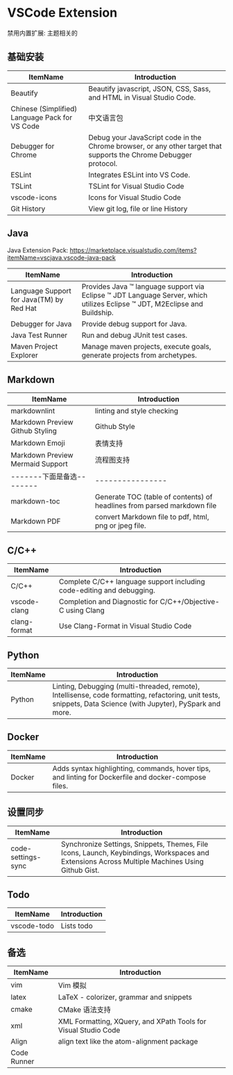 # VSCode Extension

禁用内置扩展: 主题相关的

## 基础安装

| ItemName | Introduction |
| -------- | ------------ |
| Beautify                                       | Beautify javascript, JSON, CSS, Sass, and HTML in Visual Studio Code. |
| Chinese (Simplified) Language Pack for VS Code | 中文语言包 |
| Debugger for Chrome                            | Debug your JavaScript code in the Chrome browser, or any other target that supports the Chrome Debugger protocol. |
| ESLint                                         | Integrates ESLint into VS Code. |
| TSLint                                         | TSLint for Visual Studio Code |
| vscode-icons                                   | Icons for Visual Studio Code |
| Git History         | View git log, file or line History |

## Java

Java Extension Pack: https://marketplace.visualstudio.com/items?itemName=vscjava.vscode-java-pack

| ItemName | Introduction |
| -------- | ------------ |
| Language Support for Java(TM) by Red Hat  | Provides Java ™ language support via Eclipse ™ JDT Language Server, which utilizes Eclipse ™ JDT, M2Eclipse and Buildship. |
| Debugger for Java                         | Provide debug support for Java. |
| Java Test Runner                          | Run and debug JUnit test cases. |
| Maven Project Explorer                    | Manage maven projects, execute goals, generate projects from archetypes. |

## Markdown

| ItemName | Introduction |
| -------- | ------------ |
| markdownlint                     | linting and style checking |
| Markdown Preview Github Styling  | Github Style |
| Markdown Emoji                   | 表情支持 |
| Markdown Preview Mermaid Support | 流程图支持 |
| -------下面是备选-------- | ---------------- |
| markdown-toc                     | Generate TOC (table of contents) of headlines from parsed markdown file |
| Markdown PDF                     | convert Markdown file to pdf, html, png or jpeg file. |

## C/C++

| ItemName | Introduction |
| -------- | ------------ |
| C/C++               | Complete C/C++ language support including code-editing and debugging. |
| vscode-clang        | Completion and Diagnostic for C/C++/Objective-C using Clang |
| clang-format        | Use Clang-Format in Visual Studio Code |

## Python

| ItemName | Introduction |
| -------- | ------------ |
| Python              | Linting, Debugging (multi-threaded, remote), Intellisense, code formatting, refactoring, unit tests, snippets, Data Science (with Jupyter), PySpark and more. |

## Docker

| ItemName | Introduction |
| -------- | ------------ |
| Docker | Adds syntax highlighting, commands, hover tips, and linting for Dockerfile and docker-compose files. |

## 设置同步

| ItemName | Introduction |
| -------- | ------------ |
| code-settings-sync  | Synchronize Settings, Snippets, Themes, File Icons, Launch, Keybindings, Workspaces and Extensions Across Multiple Machines Using Github Gist. |

## Todo

| ItemName | Introduction |
| -------- | ------------ |
| vscode-todo         | Lists todo |

## 备选

| ItemName | Introduction |
| -------- | ------------ |
| vim                 | Vim 模拟 |
| latex               | LaTeX - colorizer, grammar and snippets |
| cmake               | CMake 语法支持 |
| xml                 | XML Formatting, XQuery, and XPath Tools for Visual Studio Code |
| Align               | align text like the atom-alignment package |
| Code Runner         |  |
